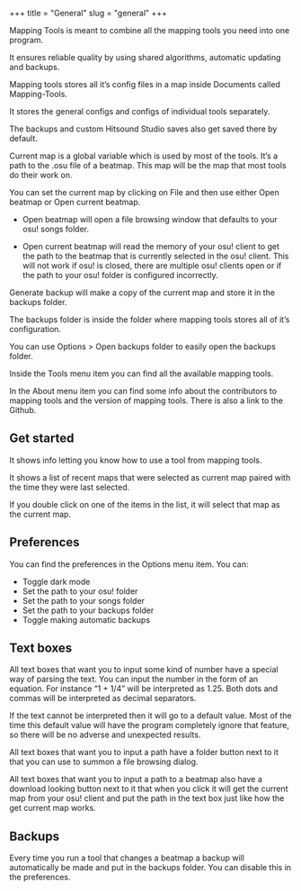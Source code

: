 +++
title = "General"
slug = "general"
+++

Mapping Tools is meant to combine all the mapping tools you need into one
program.

It ensures reliable quality by using shared algorithms, automatic updating and
backups.

Mapping tools stores all it’s config files in a map inside Documents called
Mapping-Tools.

It stores the general configs and configs of individual tools separately.

The backups and custom Hitsound Studio saves also get saved there by default.

Current map is a global variable which is used by most of the tools. It’s a
path to the .osu file of a beatmap. This map will be the map that most tools do
their work on.

You can set the current map by clicking on File and then use either Open
beatmap or Open current beatmap. 

- Open beatmap will open a file browsing window that defaults to your osu!
  songs folder.

- Open current beatmap will read the memory of your osu! client to get the path
  to the beatmap that is currently selected in the osu! client. This will not
  work if osu! is closed, there are multiple osu! clients open or if the path
  to your osu! folder is configured incorrectly.

Generate backup will make a copy of the current map and store it in the backups
folder.

The backups folder is inside the folder where mapping tools stores all of it’s
configuration.

You can use Options > Open backups folder to easily open the backups folder.

Inside the Tools menu item you can find all the available mapping tools.

In the About menu item you can find some info about the contributors to mapping
tools and the version of mapping tools. There is also a link to the Github.

Get started
---

It shows info letting you know how to use a tool from mapping tools.

It shows a list of recent maps that were selected as current map paired with
the time they were last selected.

If you double click on one of the items in the list, it will select that map as
the current map.

Preferences 
---

You can find the preferences in the Options menu item. You can:

- Toggle dark mode
- Set the path to your osu! folder
- Set the path to your songs folder
- Set the path to your backups folder
- Toggle making automatic backups

Text boxes
---

All text boxes that want you to input some kind of number have a special way of
parsing the text. You can input the number in the form of an equation. For
instance “1 + 1/4” will be interpreted as 1.25. Both dots and commas will be
interpreted as decimal separators.

If the text cannot be interpreted then it will go to a default value. Most of
the time this default value will have the program completely ignore that
feature, so there will be no adverse and unexpected results.

All text boxes that want you to input a path have a folder button next to it
that you can use to summon a file browsing dialog.

All text boxes that want you to input a path to a beatmap also have a download
looking button next to it that when you click it will get the current map from
your osu! client and put the path in the text box just like how the get current
map works. 

Backups
---

Every time you run a tool that changes a beatmap a backup will automatically be
made and put in the backups folder. You can disable this in the preferences.
